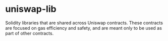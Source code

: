 # uniswap-lib

Solidity libraries that are shared across Uniswap contracts.
These contracts are focused on gas efficiency and safety, and are meant only to be used as part of other contracts.
